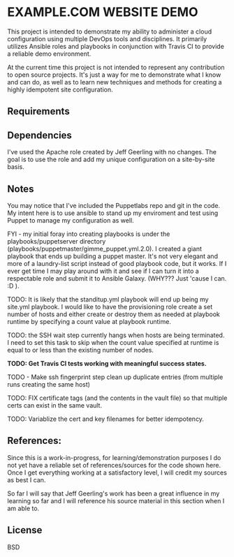 EXAMPLE.COM WEBSITE DEMO 
========================

This project is intended to demonstrate my ability to administer a cloud configuration using multiple DevOps tools and disciplines.  It primarily utilizes Ansible roles and playbooks in conjunction with Travis CI to provide a reliable demo environment.

At the current time this project is not intended to represent any contribution to open source projects.  It's just a way for me to demonstrate what I know and can do, as well as to learn new techniques and methods for creating a highly idempotent site configuration.


Requirements
------------

Dependencies
------------

I've used the Apache role created by Jeff Geerling with no changes.  The goal is to use the role and add my unique configuration on a site-by-site basis.

Notes
-----

You may notice that I've included the Puppetlabs repo and git in the code.  My intent here is to use ansible to stand up my enviroment and test using Puppet to manage my configuration as well.  

FYI - my initial foray into creating playbooks is under the playbooks/puppetserver directory (playbooks/puppetmaster/gimme_puppet.yml.2.0).  I created a giant playbook that ends up building a puppet master.  It's not very elegant and more of a laundry-list script instead of good playbook code, but it works.  If I ever get time I may play around with it and see if I can turn it into a respectable role and submit it to Ansible Galaxy.  (WHY??? Just 'cause I can.   :D   ).

TODO:  It is likely that the standitup.yml playbook will end up being my site.yml playbook.  I would like to have the provisioning role create a set number of hosts and either create or destroy them as needed at playbook runtime by specifying a count value at playbook runtime.

 TODO:  the SSH wait step currently hangs when hosts are being terminated.  I need to set this task to skip when the count value specified at runtime is equal to or less than the existing number of nodes.

**TODO:  Get Travis CI tests working with meaningful success states.**

TODO - Make ssh fingerprint step clean up duplicate entries (from multiple runs creating the same host)

TODO:  FIX certificate tags (and the contents in the vault file) so that multiple certs can exist in the same vault.

TODO:  Variablize the cert and key filenames for better idempotency.

References:
-------

Since this is a work-in-progress, for learning/demonstration purposes I do not yet have a reliable set of references/sources for the code shown here.  Once I get everything working at a satisfactory level, I will credit my sources as best I can.

So far I will say that Jeff Geerling's work has been a great influence in my learning so far and I will reference his source material in this section when I am able to.

License
-------

BSD


